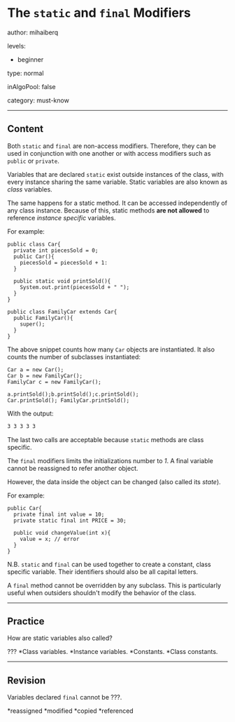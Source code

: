 # The `static` and `final` Modifiers
author: mihaiberq

levels:

  - beginner

type: normal

inAlgoPool: false

category: must-know

---
## Content

Both `static` and `final` are non-access modifiers. Therefore, they can be used in conjunction with one another or with access modifiers such as `public` or `private`.

Variables that are declared `static` exist outside instances of the class, with every instance sharing the same variable. Static variables are also known as *class* variables.

The same happens for a static method. It can be accessed independently of any class instance. Because of this, static methods **are not allowed** to reference *instance specific* variables.

For example:
```
public class Car{
  private int piecesSold = 0;
  public Car(){
    piecesSold = piecesSold + 1:
  }

  public static void printSold(){
    System.out.print(piecesSold + " ");
  }
}

public class FamilyCar extends Car{
  public FamilyCar(){
    super();
  }
}
```
The above snippet counts how many `Car` objects are instantiated. It also counts the number of subclasses instantiated:
```
Car a = new Car();
Car b = new FamilyCar();
FamilyCar c = new FamilyCar();

a.printSold();b.printSold();c.printSold();
Car.printSold(); FamilyCar.printSold();

```
With the output:
```bash
3 3 3 3 3
```
The last two calls are acceptable because `static` methods are class specific.

The `final` modifiers limits the initializations number to *1*. A final variable cannot be reassigned to refer another object.

However, the data inside the object can be changed (also called its *state*). 

For example:
```
public Car{
  private final int value = 10;
  private static final int PRICE = 30;

  public void changeValue(int x){
    value = x; // error
  }
}
```
N.B. `static` and `final` can be used together to create a constant, class specific variable. Their identifiers should also be all capital letters.

A `final` method cannot be overridden by any subclass. This is particularly useful when outsiders shouldn't modify the behavior of the class.

---
## Practice

How are static variables also called?

???
*Class variables.
*Instance variables.
*Constants.
*Class constants.

---
## Revision

Variables declared `final` cannot be ???.

*reassigned
*modified
*copied
*referenced